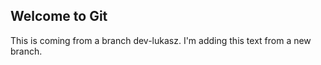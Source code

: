 ## Welcome to Git

This is coming from a branch dev-lukasz.
I'm adding this text from a new branch.
